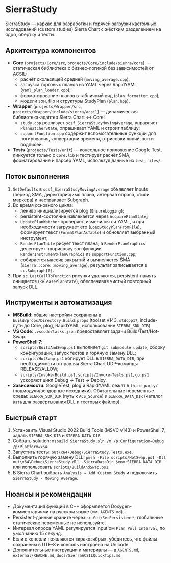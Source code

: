 # SierraStudy

SierraStudy — каркас для разработки и горячей загрузки кастомных исследований (custom studies) Sierra Chart с жёстким разделением на ядро, обёртку и тесты.

## Архитектура компонентов
- **Core** (`projects/Core/src`, `projects/Core/include/sierra/core`) — статическая библиотека с бизнес-логикой без зависимостей от ACSIL:
  - расчёт скользящей средней (`moving_average.cpp`);
  - загрузка торговых планов из YAML через RapidYAML (`yaml_plan_loader.cpp`);
  - форматирование планов в табличный вид (`plan_formatter.cpp`);
  - модели зон, flip и структуры StudyPlan (`plan.hpp`).
- **Wrapper** (`projects/Wrapper/src`, `projects/Wrapper/include/sierra/acsil`) — динамическая библиотека-адаптер Sierra Chart ↔ Core:
  - `study.cpp` реализует `scsf_SierraStudyMovingAverage`, управляет `PlanWatcherState`, опрашивает YAML и строит таблицу;
  - `supportFunction.cpp` содержит вспомогательные функции для логирования, конвертации времени, отрисовки линий, зон и подписей.
- **Tests** (`projects/Tests/unit`) — консольное приложение Google Test, линкуется только с `Core.lib` и тестирует расчёт SMA, форматирование и парсер YAML, используя данные из `test_files/`.

## Поток выполнения
1. `SetDefaults` в `scsf_SierraStudyMovingAverage` объявляет Inputs (период SMA, директория/имя плана, интервал опроса, стили маркера) и настраивает Subgraph.
2. Во время основного цикла:
   - лениво инициализируется plog (`EnsureLogging`);
   - persistent-состояние извлекается через `AcquirePlanState`;
   - `UpdatePlanWatcher` проверяет, изменился ли YAML, и при необходимости загружает его (`LoadStudyPlanFromFile`), формирует текст (`FormatPlanAsTable`) и обновляет выбранный инструмент;
   - `RenderPlanTable` рисует текст плана, а `RenderPlanGraphics` делегирует прорисовку зон функции `RenderInstrumentPlanGraphics` из `supportFunction.cpp`;
   - собирается массив закрытий и вычисляется SMA (`sierra::core::moving_average`), результат записывается в `sc.Subgraph[0]`.
3. При `sc.LastCallToFunction` рисунки удаляются, persistent-память очищается (`ReleasePlanState`), обеспечивая чистый повторный запуск DLL.

## Инструменты и автоматизация
- **MSBuild**: общие настройки сохранены в `build/props/Directory.Build.props` (toolset v143, `stdcpp17`, include-пути до Core, plog, RapidYAML, использование `SIERRA_SDK_DIR`).
- **VS Code**: `.vscode/tasks.json` предоставляет задачи Build/Test/Hot-Swap.
- **PowerShell 7**:
  - `scripts/BuildAndSwap.ps1` выполняет `git submodule update`, сборку конфигураций, запуск тестов и горячую замену DLL;
  - `scripts/HotSwap.ps1` копирует DLL в `SIERRA_DATA_DIR`, при необходимости отправляя Sierra Chart UDP-команды RELEASE/ALLOW;
  - `scripts/Invoke-Build.ps1`, `scripts/Invoke-Tests.ps1`, `go.ps1` ускоряют цикл Debug → Test → Deploy.
- **Зависимости**: GoogleTest, plog и RapidYAML лежат в `third_party/` (подмодули/вендорные исходники). Обязательные переменные среды: `SIERRA_SDK_DIR` (путь к `ACS_Source`) и `SIERRA_DATA_DIR` (каталог `Data` для развёртывания DLL и тестовых файлов).

## Быстрый старт
1. Установить Visual Studio 2022 Build Tools (MSVC v143) и PowerShell 7, задать `SIERRA_SDK_DIR` и `SIERRA_DATA_DIR`.
2. Собрать solution: `msbuild SierraStudy.sln /m /p:Configuration=Debug /p:Platform=x64`.
3. Запустить тесты: `out\x64\Debug\SierraStudy.Tests.exe`.
4. Выполнить горячую замену DLL: `pwsh -File scripts/HotSwap.ps1 -Dll out\x64\Debug\SierraStudy.dll -SierraDataDir $env:SIERRA_DATA_DIR` или использовать `scripts/BuildAndSwap.ps1`.
5. В Sierra Chart выбрать `Analysis → Add Custom Study` и подключить `SierraStudy - Moving Average`.

## Нюансы и рекомендации
- Документация функций в C++ оформляется Doxygen-комментариями на русском языке (см. `AGENTS.md`).
- Persistent-данные храните через `sc.Get/SetPersistent*`; глобальные статические переменные не используйте.
- Интервал опроса YAML регулируется Input'ом `Plan Poll Interval`, по умолчанию 15 секунд.
- Если в консоли появляются «кракозябры», убедитесь, что файлы сохранены в UTF-8 и консоль настроена на Unicode.
- Дополнительные инструкции и материалы — в `AGENTS.md`, `external/README.md`, `docs/SierraACSILQuickTips.md`.
